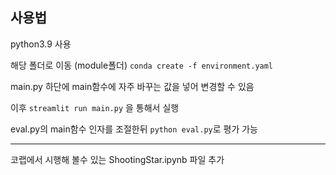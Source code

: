 ## 사용법

python3.9 사용

해당 폴더로 이동 (module폴더)
`conda create -f environment.yaml`

main.py
하단에 main함수에 자주 바꾸는 값을 넣어 변경할 수 있음

이후
`streamlit run main.py`
을 통해서 실행

eval.py의 main함수 인자를 조절한뒤 `python eval.py`로 평가 가능

---

코랩에서 시행해 볼수 있는 ShootingStar.ipynb 파일 추가
